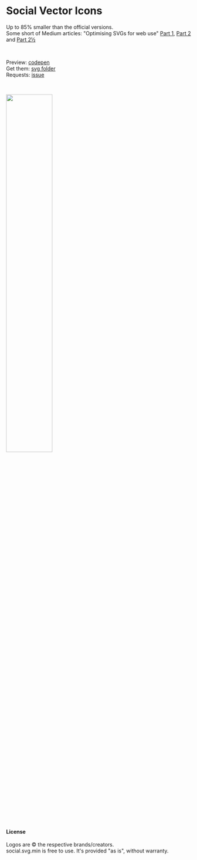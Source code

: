 # Social Vector Icons
Up to 85% smaller than the official versions.  
Some short of Medium articles: "Optimising SVGs for web use" [Part 1](https://medium.com/@larsenwork/optimising-svgs-for-web-use-part-1-67e8f2d4035), [Part 2](https://medium.com/@larsenwork/optimising-svgs-for-web-use-part-2-6711cc15df46) and [Part 2½](https://medium.com/@larsenwork/optimising-svgs-for-web-use-part-2-1-598815d74f9c)

<p>&nbsp;</p>

Preview: [codepen](http://codepen.io/larsenwork/pen/admEZM)  
Get them: [svg folder](https://github.com/larsenwork/social.svg.min/tree/master/svg)  
Requests: [issue](https://github.com/larsenwork/social.svg.min/issues/2)

<p>&nbsp;</p>

 
<a href="http://codepen.io/larsenwork/pen/admEZM"><img src="http://i.imgur.com/lJweSdM.png" width="50%" /></a>

<p>&nbsp;</p>

#### License
Logos are © the respective brands/creators.  
social.svg.min is free to use. It's provided "as is", without warranty.  
